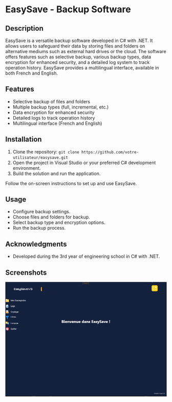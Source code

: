 # EasySave - Backup Software

## Description

EasySave is a versatile backup software developed in C# with .NET. It allows users to safeguard their data by storing files and folders on alternative mediums such as external hard drives or the cloud. The software offers features such as selective backup, various backup types, data encryption for enhanced security, and a detailed log system to track operation history. EasySave provides a multilingual interface, available in both French and English.

## Features

- Selective backup of files and folders
- Multiple backup types (full, incremental, etc.)
- Data encryption for enhanced security
- Detailed logs to track operation history
- Multilingual interface (French and English)

## Installation

1. Clone the repository: `git clone https://github.com/votre-utilisateur/easysave.git`
2. Open the project in Visual Studio or your preferred C# development environment.
3. Build the solution and run the application.

Follow the on-screen instructions to set up and use EasySave.

## Usage

- Configure backup settings.
- Choose files and folders for backup.
- Select backup type and encryption options.
- Run the backup process.

## Acknowledgments

- Developed during the 3rd year of engineering school in C# with .NET.

## Screenshots

![image](EasySaveMenuForReadme.png)
